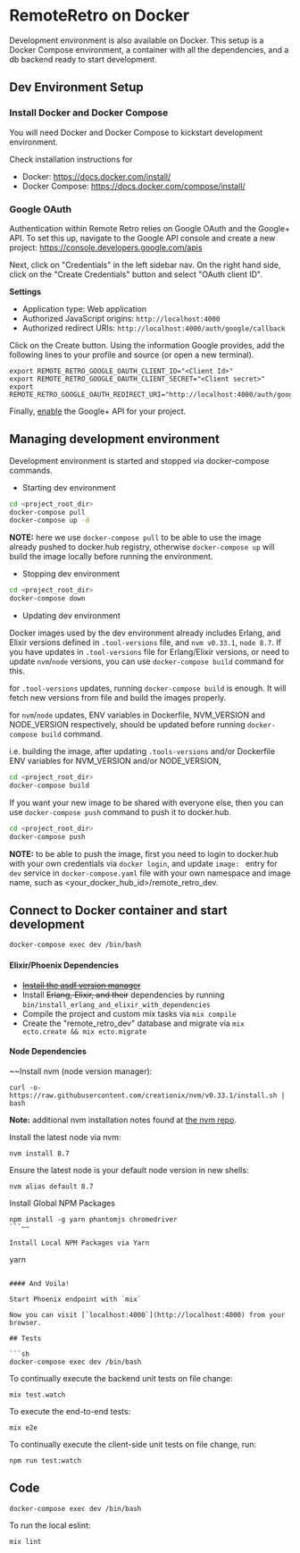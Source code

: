 # RemoteRetro on Docker

Development environment is also available on Docker. This setup is a Docker Compose environment, a container with all the dependencies, and a db backend ready to start development.

## Dev Environment Setup

### Install Docker and Docker Compose
You will need Docker and Docker Compose to kickstart development environment.

Check installation instructions for
- Docker: https://docs.docker.com/install/
- Docker Compose: https://docs.docker.com/compose/install/

### Google OAuth

Authentication within Remote Retro relies on Google OAuth and the Google+ API.  To set this up, navigate to the Google API console and create a new project: https://console.developers.google.com/apis

Next, click on "Credentials" in the left sidebar nav. On the right hand side, click on the "Create Credentials" button and select "OAuth client ID".

**Settings**
- Application type: Web application
- Authorized JavaScript origins: `http://localhost:4000`
- Authorized redirect URIs: `http://localhost:4000/auth/google/callback`

Click on the Create button. Using the information Google provides, add the following lines to your profile and source (or open a new terminal).
```
export REMOTE_RETRO_GOOGLE_OAUTH_CLIENT_ID="<Client Id>"
export REMOTE_RETRO_GOOGLE_OAUTH_CLIENT_SECRET="<Client secret>"
export REMOTE_RETRO_GOOGLE_OAUTH_REDIRECT_URI="http://localhost:4000/auth/google/callback"
```

Finally, [enable](https://console.developers.google.com/apis/api/plus.googleapis.com/overview) the Google+ API for your project.

## Managing development environment

Development environment is started and stopped via docker-compose commands.

- Starting dev environment

```sh
cd <project_root_dir>
docker-compose pull
docker-compose up -d
```

__NOTE:__ here we use `docker-compose pull` to be able to use the image already pushed to docker.hub registry, otherwise `docker-compose up` will build the image locally before running the environment.

- Stopping dev environment

```sh
cd <project_root_dir>
docker-compose down
```

- Updating dev environment

Docker images used by the dev environment already includes Erlang, and Elixir versions defined in `.tool-versions` file, and `nvm v0.33.1`, `node 8.7`. If you have updates in `.tool-versions` file for Erlang/Elixir versions, or need to update `nvm`/`node` versions, you can use `docker-compose build` command for this.

for `.tool-versions` updates, running `docker-compose build` is enough. It will fetch new versions from file and build the images properly.

for `nvm`/`node` updates, ENV variables in Dockerfile, NVM_VERSION and NODE_VERSION respectively, should be updated before running `docker-compose build` command.

i.e. building the image, after updating `.tools-versions` and/or Dockerfile ENV variables for NVM_VERSION and/or NODE_VERSION,

```sh
cd <project_root_dir>
docker-compose build
```

If you want your new image to be shared with everyone else, then you can use `docker-compose push` command to push it to docker.hub.

```sh
cd <project_root_dir>
docker-compose push
```

__NOTE:__ to be able to push the image, first you need to login to docker.hub with your own credentials via `docker login`, and update `image: ` entry for `dev` service in `docker-compose.yaml` file with your own namespace and image name, such as <your_docker_hub_id>/remote_retro_dev.





## Connect to Docker container and start development

```sh
docker-compose exec dev /bin/bash
```

#### Elixir/Phoenix Dependencies
  - ~~[Install the asdf version manager](https://github.com/asdf-vm/asdf)~~
  - Install ~~Erlang, Elixir, and their~~ dependencies by running `bin/install_erlang_and_elixir_with_dependencies`
  - Compile the project and custom mix tasks via `mix compile`
  - Create the "remote_retro_dev" database and migrate via `mix ecto.create && mix ecto.migrate`

#### Node Dependencies

~~Install nvm (node version manager):

```
curl -o- https://raw.githubusercontent.com/creationix/nvm/v0.33.1/install.sh | bash
```
__Note:__ additional nvm installation notes found at [the nvm repo](https://github.com/creationix/nvm#install-script).

Install the latest node via nvm:
```
nvm install 8.7
```

Ensure the latest node is your default node version in new shells:
```
nvm alias default 8.7
```

Install Global NPM Packages
```
npm install -g yarn phantomjs chromedriver
```~~

Install Local NPM Packages via Yarn
```
yarn
```

#### And Voila!

Start Phoenix endpoint with `mix`

Now you can visit [`localhost:4000`](http://localhost:4000) from your browser.

## Tests

```sh
docker-compose exec dev /bin/bash
```

To continually execute the backend unit tests on file change:

```
mix test.watch
```

To execute the end-to-end tests:

```
mix e2e
```

To continually execute the client-side unit tests on file change, run:

```
npm run test:watch
```

## Code

```sh
docker-compose exec dev /bin/bash
```

To run the local eslint:

```
mix lint
```
